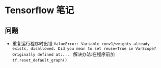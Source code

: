 # Tensorflow 笔记

## 问题
* 重复运行程序时出错
`ValueError: Variable conv1/weights already exists, disallowed. Did you mean to set reuse=True in VarScope? Originally defined at:...`  
解决办法:在程序前加
`tf.reset_default_graph()`
